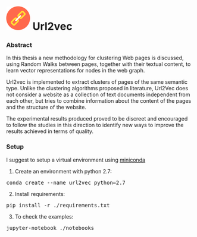 
# ![alt url2vec](res/img/link-logo.png "url2vec") Url2vec

### Abstract

In this thesis a new methodology for clustering Web pages is discussed, using Random Walks between pages, together with their textual content, to learn vector representations for nodes in the web graph. 

Url2vec is implemented to extract clusters of pages of the same semantic type. Unlike the clustering algorithms proposed in literature, Url2Vec does not consider a website as a collection of text documents independent from each other, but tries to combine information about the content of the pages and the structure of the website.

The experimental results produced proved to be discreet and encouraged to follow the studies in this direction to identify new ways to improve the results achieved in terms of quality.

### Setup

I suggest to setup a virtual environment using [miniconda](http://conda.pydata.org/miniconda.html)

1. Create an environment with python 2.7:
<pre>conda create --name url2vec python=2.7</pre>
2. Install requirements:
<pre>pip install -r ./requirements.txt</pre>
3. To check the examples:
<pre>jupyter-notebook ./notebooks</pre>
